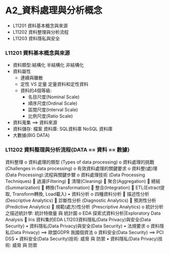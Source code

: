 # A2_資料處理與分析概念
- L11201 資料基本概念與來源
- L11202 資料整理與分析流程
- L11203 資料隱私與安全

### L11201 資料基本概念與來源
- 資料類型:結構化 半結構化 非結構化
- 資料屬性
  - 連續與離散
  - 定性 VS 定量 定量資料和定性資料
  - 資料的4個等級:
    - 名目尺度(Nominal Scale)
    - 順序尺度(Ordinal Scale)
    - 區間尺度(Interval Scale)
    - 比例尺度(Ratio Scale)
- 資料蒐集 ==> 資料來源
- 資料儲存: 檔案  資料庫: SQL資料庫  NoSQL 資料庫
- 大數據(BIG DATA)
### L11202 資料整理與分析流程{DATA == 資料 == 數據}
資料整理
o	資料處理的類型 (Types of data processing)
o	資料處理的挑戰(Challenges in data processing)
o	有效資料處理的關鍵要求
o	資料整(處)理(Data Processing):流程與關鍵步驟
o	資料處理技術 (Data Processing Techniques)
	過濾(Filtering)
	清理(Cleaning)
	聚合(Aggregation)
	總結(Summarization)
	轉換(Transformation)
	整合(Integration)
	ETL(Extract提取, Transform轉換, Load載入)
•	資料分析
o	四種資料分析
	描述性分析 (Descriptive Analytics)
	診斷性分析 (Diagnostic Analytics)
	預測性分析 (Predictive Analytics)
	規範(處方)性分析 (Prescriptive Analytics)
o	統計分析之描述統計學: 統計特徵量 與 統計圖
o	EDA 探索式資料分析|Exploratory Data Analysis
	Iris 資料集的EDA
L11203資料隱私(Data Privacy)與安全(Data Security)
•	資料隱私(Data Privacy)與安全(Data Security)
•	法規要求
o	資料隱私(Data Privacy) ==> 歐盟GDPR 我國個資法
o	資料安全(Data Security) ==> PCI DSS
•	資料安全(Data Security)技術: 威脅 與 防禦
•	資料隱私(Data Privacy)技術: 威脅 與 防禦
